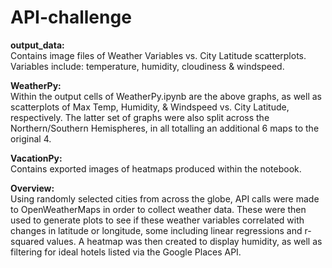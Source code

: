 # API-challenge
<b>output_data:</b></br>
Contains image files of Weather Variables vs. City Latitude scatterplots. Variables include: temperature, humidity, cloudiness & windspeed. 

<b>WeatherPy:</b></br>
Within the output cells of WeatherPy.ipynb are the above graphs, as well as scatterplots of Max Temp, Humidity, & Windspeed vs. City Latitude, respectively. The latter set of graphs were also split across the Northern/Southern Hemispheres, in all totalling an additional 6 maps to the original 4. 

<b>VacationPy:</b></br>
Contains exported images of heatmaps produced within the notebook. 

<b>Overview:</b></br>
Using randomly selected cities from across the globe, API calls were made to OpenWeatherMaps in order to collect weather data. These were then used to generate plots to see if these weather variables correlated with changes in latitude or longitude, some including linear regressions and r-squared values. A heatmap was then created to display humidity, as well as filtering for ideal hotels listed via the Google Places API. 
